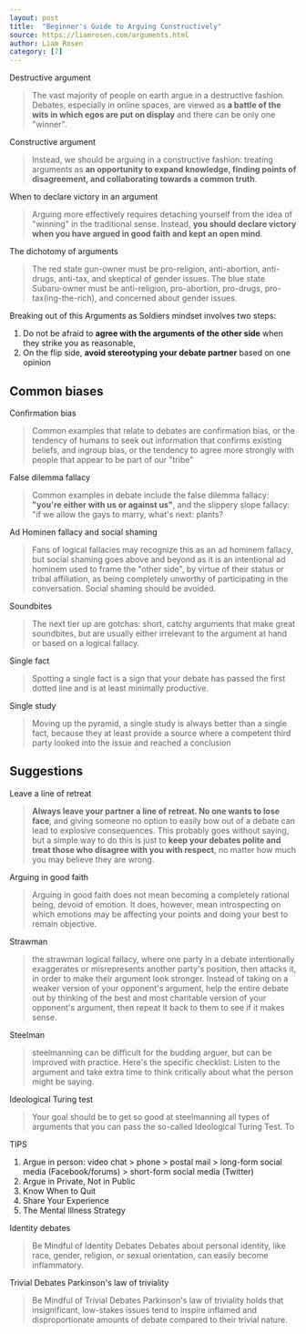 ```yaml
---
layout: post
title:  "Beginner's Guide to Arguing Constructively"
source: https://liamrosen.com/arguments.html
author: Liam Rosen
category: [7]
---
```


Destructive argument

> The vast majority of people on earth argue in a destructive fashion. Debates, especially in online spaces, are viewed as **a battle of the wits in which egos are put on display** and there can be only one "winner".

Constructive argument

> Instead, we should be arguing in a constructive fashion: treating arguments as **an opportunity to expand knowledge, finding points of disagreement, and collaborating towards a common truth**.

When to declare victory in an argument

> Arguing more effectively requires detaching yourself from the idea of "winning" in the traditional sense. Instead, **you should declare victory when you have argued in good faith and kept an open mind**.

The dichotomy of arguments

> The red state gun-owner must be pro-religion, anti-abortion, anti-drugs, anti-tax, and skeptical of gender issues. The blue state Subaru-owner must be anti-religion, pro-abortion, pro-drugs, pro-tax(ing-the-rich), and concerned about gender issues.

Breaking out of this Arguments as Soldiers mindset involves two steps:

1. Do not be afraid to **agree with the arguments of the other side** when they strike you as reasonable,
1. On the flip side, **avoid stereotyping your debate partner** based on one opinion

## Common biases

Confirmation bias

> Common examples that relate to debates are confirmation bias, or the tendency of humans to seek out information that confirms existing beliefs, and ingroup bias, or the tendency to agree more strongly with people that appear to be part of our "tribe"

False dilemma fallacy

> Common examples in debate include the false dilemma fallacy: **"you're either with us or against us"**, and the slippery slope fallacy: "if we allow the gays to marry, what's next: plants?

Ad Hominen fallacy and social shaming

> Fans of logical fallacies may recognize this as an ad hominem fallacy, but social shaming goes above and beyond as it is an intentional ad hominem used to frame the "other side", by virtue of their status or tribal affiliation, as being completely unworthy of participating in the conversation. Social shaming should be avoided.

Soundbites

> The next tier up are gotchas: short, catchy arguments that make great soundbites, but are usually either irrelevant to the argument at hand or based on a logical fallacy.

Single fact

> Spotting a single fact is a sign that your debate has passed the first dotted line and is at least minimally productive.

Single study

> Moving up the pyramid, a single study is always better than a single fact, because they at least provide a source where a competent third party looked into the issue and reached a conclusion

## Suggestions

Leave a line of retreat

> **Always leave your partner a line of retreat. No one wants to lose face**, and giving someone no option to easily bow out of a debate can lead to explosive consequences. This probably goes without saying, but a simple way to do this is just to **keep your debates polite and treat those who disagree with you with respect**, no matter how much you may believe they are wrong.

Arguing in good faith

> Arguing in good faith does not mean becoming a completely rational being, devoid of emotion. It does, however, mean introspecting on which emotions may be affecting your points and doing your best to remain objective.

Strawman

> the strawman logical fallacy, where one party in a debate intentionally exaggerates or misrepresents another party's position, then attacks it, in order to make their argument look stronger. Instead of taking on a weaker version of your opponent's argument, help the entire debate out by thinking of the best and most charitable version of your opponent's argument, then repeat it back to them to see if it makes sense.

Steelman

> steelmanning can be difficult for the budding arguer, but can be improved with practice. Here's the specific checklist: Listen to the argument and take extra time to think critically about what the person might be saying.

Ideological Turing test

> Your goal should be to get so good at steelmanning all types of arguments that you can pass the so-called Ideological Turing Test. To

TIPS

1. Argue in person: video chat > phone > postal mail > long-form social media (Facebook/forums) > short-form social media (Twitter)
1. Argue in Private, Not in Public
1. Know When to Quit
1. Share Your Experience
1. The Mental Illness Strategy

Identity debates

> Be Mindful of Identity Debates Debates about personal identity, like race, gender, religion, or sexual orientation, can easily become inflammatory.

Trivial Debates Parkinson's law of triviality

> Be Mindful of Trivial Debates Parkinson's law of triviality holds that insignificant, low-stakes issues tend to inspire inflamed and disproportionate amounts of debate compared to their trivial nature.

